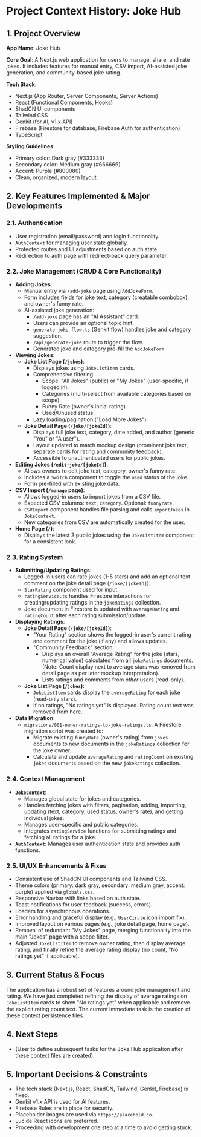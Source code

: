 # Project Context History: Joke Hub

## 1. Project Overview

**App Name**: Joke Hub

**Core Goal**: A Next.js web application for users to manage, share, and rate jokes. It includes features for manual entry, CSV import, AI-assisted joke generation, and community-based joke rating.

**Tech Stack**:
*   Next.js (App Router, Server Components, Server Actions)
*   React (Functional Components, Hooks)
*   ShadCN UI components
*   Tailwind CSS
*   Genkit (for AI, v1.x API)
*   Firebase (Firestore for database, Firebase Auth for authentication)
*   TypeScript

**Styling Guidelines**:
*   Primary color: Dark gray (#333333)
*   Secondary color: Medium gray (#666666)
*   Accent: Purple (#800080)
*   Clean, organized, modern layout.

## 2. Key Features Implemented & Major Developments

### 2.1. Authentication
*   User registration (email/password) and login functionality.
*   `AuthContext` for managing user state globally.
*   Protected routes and UI adjustments based on auth state.
*   Redirection to auth page with redirect-back query parameter.

### 2.2. Joke Management (CRUD & Core Functionality)
*   **Adding Jokes**:
    *   Manual entry via `/add-joke` page using `AddJokeForm`.
    *   Form includes fields for joke text, category (creatable combobox), and owner's funny rate.
    *   AI-assisted joke generation:
        *   `/add-joke` page has an "AI Assistant" card.
        *   Users can provide an optional topic hint.
        *   `generate-joke-flow.ts` (Genkit flow) handles joke and category suggestion.
        *   `/api/generate-joke` route to trigger the flow.
        *   Generated joke and category pre-fill the `AddJokeForm`.
*   **Viewing Jokes**:
    *   **Joke List Page (`/jokes`)**:
        *   Displays jokes using `JokeListItem` cards.
        *   Comprehensive filtering:
            *   Scope: "All Jokes" (public) or "My Jokes" (user-specific, if logged in).
            *   Categories (multi-select from available categories based on scope).
            *   Funny Rate (owner's initial rating).
            *   Used/Unused status.
        *   Lazy loading/pagination ("Load More Jokes").
    *   **Joke Detail Page (`/joke/[jokeId]`)**:
        *   Displays full joke text, category, date added, and author (generic "You" or "A user").
        *   Layout updated to match mockup design (prominent joke text, separate cards for rating and community feedback).
        *   Accessible to unauthenticated users for public jokes.
*   **Editing Jokes (`/edit-joke/[jokeId]`)**:
    *   Allows owners to edit joke text, category, owner's funny rate.
    *   Includes a `Switch` component to toggle the `used` status of the joke.
    *   Form pre-filled with existing joke data.
*   **CSV Import (`/manage` page)**:
    *   Allows logged-in users to import jokes from a CSV file.
    *   Expected CSV columns: `text`, `category`. Optional: `funnyrate`.
    *   `CSVImport` component handles file parsing and calls `importJokes` in `JokeContext`.
    *   New categories from CSV are automatically created for the user.
*   **Home Page (`/`)**:
    *   Displays the latest 3 public jokes using the `JokeListItem` component for a consistent look.

### 2.3. Rating System
*   **Submitting/Updating Ratings**:
    *   Logged-in users can rate jokes (1-5 stars) and add an optional text comment on the joke detail page (`/joke/[jokeId]`).
    *   `StarRating` component used for input.
    *   `ratingService.ts` handles Firestore interactions for creating/updating ratings in the `jokeRatings` collection.
    *   Joke document in Firestore is updated with `averageRating` and `ratingCount` after each rating submission/update.
*   **Displaying Ratings**:
    *   **Joke Detail Page (`/joke/[jokeId]`)**:
        *   "Your Rating" section shows the logged-in user's current rating and comment for the joke (if any) and allows updates.
        *   "Community Feedback" section:
            *   Displays an overall "Average Rating" for the joke (stars, numerical value) calculated from all `jokeRatings` documents. (Note: Count display next to average stars was removed from detail page as per later mockup interpretation).
            *   Lists ratings and comments from *other* users (read-only).
    *   **Joke List Page (`/jokes`)**:
        *   `JokeListItem` cards display the `averageRating` for each joke (read-only stars).
        *   If no ratings, "No ratings yet" is displayed. Rating count text was removed from here.
*   **Data Migration**:
    *   `migrations/001-owner-ratings-to-joke-ratings.ts`: A Firestore migration script was created to:
        *   Migrate existing `funnyRate` (owner's rating) from `jokes` documents to new documents in the `jokeRatings` collection for the joke owner.
        *   Calculate and update `averageRating` and `ratingCount` on existing `jokes` documents based on the new `jokeRatings` collection.

### 2.4. Context Management
*   **`JokeContext`**:
    *   Manages global state for jokes and categories.
    *   Handles fetching jokes with filters, pagination, adding, importing, updating (text, category, used status, owner's rate), and getting individual jokes.
    *   Manages user-specific and public categories.
    *   Integrates `ratingService` functions for submitting ratings and fetching all ratings for a joke.
*   **`AuthContext`**: Manages user authentication state and provides auth functions.

### 2.5. UI/UX Enhancements & Fixes
*   Consistent use of ShadCN UI components and Tailwind CSS.
*   Theme colors (primary: dark gray, secondary: medium gray, accent: purple) applied via `globals.css`.
*   Responsive Navbar with links based on auth state.
*   Toast notifications for user feedback (success, errors).
*   Loaders for asynchronous operations.
*   Error handling and graceful display (e.g., `UserCircle` icon import fix).
*   Improved layout on various pages (e.g., joke detail page, home page).
*   Removal of redundant "My Jokes" page, merging functionality into the main "Jokes" page with a scope filter.
*   Adjusted `JokeListItem` to remove owner rating, then display average rating, and finally refine the average rating display (no count, "No ratings yet" if applicable).

## 3. Current Status & Focus
The application has a robust set of features around joke management and rating. We have just completed refining the display of average ratings on `JokeListItem` cards to show "No ratings yet" when applicable and remove the explicit rating count text. The current immediate task is the creation of these context persistence files.

## 4. Next Steps
*   (User to define subsequent tasks for the Joke Hub application after these context files are created).

## 5. Important Decisions & Constraints
*   The tech stack (Next.js, React, ShadCN, Tailwind, Genkit, Firebase) is fixed.
*   Genkit v1.x API is used for AI features.
*   Firebase Rules are in place for security.
*   Placeholder images are used via `https://placehold.co`.
*   Lucide React icons are preferred.
*   Proceeding with development one step at a time to avoid getting stuck.
